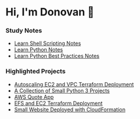 # Hi, I'm Donovan 👋
<!--
**searles9/searles9** is a ✨ _special_ ✨ repository because its `README.md` (this file) appears on your GitHub profile.
-->

### Study Notes
* [Learn Shell Scripting Notes](https://github.com/searles9/Learn_Shell_Scripting_Notes)
* [Learn Python Notes](https://github.com/searles9/Learn_Python_Notes)
* [Learn Python Best Practices Notes](https://github.com/searles9/Learn_Python_Best_Practices)

### Highlighted Projects
* [Autoscaling EC2 and VPC Terraform Deployment](https://github.com/searles9/VPC_and_EC2_Terraform_Deployment)
* [A Collection of Small Python 3 Projects](https://github.com/searles9/Python_Projects)
* [AWS Quote App](https://github.com/searles9/Quote_App)
* [EFS and EC2 Terraform Deployment](https://github.com/searles9/EFS_on_EC2)
* [Small Website Deployed with CloudFormation](https://github.com/searles9/Get_Promotional_Content_AWS_Web_App)
